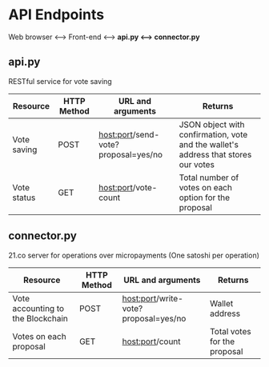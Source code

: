# API Endpoints


Web browser <--> Front-end <--> **api.py <--> connector.py**

## api.py
RESTful service for vote saving

Resource | HTTP Method | URL and arguments | Returns
----|-----|----- |-----|
Vote saving | POST | <host:port>/send-vote?proposal=yes/no | JSON object with confirmation, vote and the wallet's address that stores our votes
Vote status | GET | <host:port>/vote-count | Total number of votes on each option for the proposal



## connector.py
21.co server for operations over micropayments (One satoshi per operation)

Resource | HTTP Method | URL and arguments | Returns
----|-----|-----|-----|
Vote accounting to the Blockchain | POST |  <host:port>/write-vote?proposal=yes/no | Wallet address
Votes on each proposal | GET | <host:port>/count | Total votes for the proposal

